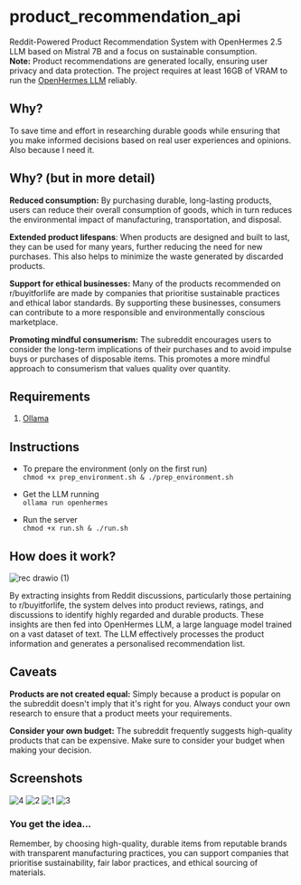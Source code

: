 # product_recommendation_api
Reddit-Powered Product Recommendation System with OpenHermes 2.5 LLM based on Mistral 7B and a focus on sustainable consumption.   
**Note:** Product recommendations are generated locally, ensuring user privacy and data protection. The project requires at least 16GB of VRAM to run the [OpenHermes LLM](https://ollama.ai/library/openhermes) reliably.

## Why?

To save time and effort in researching durable goods while ensuring that you make informed decisions based on real user experiences and opinions. Also because I need it.

## Why? (but in more detail)

**Reduced consumption:** By purchasing durable, long-lasting products, users can reduce their overall consumption of goods, which in turn reduces the environmental impact of manufacturing, transportation, and disposal.

**Extended product lifespans**: When products are designed and built to last, they can be used for many years, further reducing the need for new purchases. This also helps to minimize the waste generated by discarded products.

**Support for ethical businesses:** Many of the products recommended on r/buyitforlife are made by companies that prioritise sustainable practices and ethical labor standards. By supporting these businesses, consumers can contribute to a more responsible and environmentally conscious marketplace.

**Promoting mindful consumerism:** The subreddit encourages users to consider the long-term implications of their purchases and to avoid impulse buys or purchases of disposable items. This promotes a more mindful approach to consumerism that values quality over quantity.

## Requirements

1. [Ollama](https://ollama.ai/)

## Instructions

* To prepare the environment (only on the first run)   
`chmod +x prep_environment.sh & ./prep_environment.sh`

* Get the LLM running   
`ollama run openhermes`

* Run the server   
`chmod +x run.sh & ./run.sh`


## How does it work?

![rec drawio (1)](https://github.com/smellycloud/product_recommendation_api/assets/52908667/afb80010-f687-4d48-b189-74d0de0285d7)

By extracting insights from Reddit discussions, particularly those pertaining to r/buyitforlife, the system delves into product reviews, ratings, and discussions to identify highly regarded and durable products. These insights are then fed into OpenHermes LLM, a large language model trained on a vast dataset of text. The LLM effectively processes the product information and generates a personalised recommendation list.

## Caveats

**Products are not created equal:** Simply because a product is popular on the subreddit doesn't imply that it's right for you. Always conduct your own research to ensure that a product meets your requirements.

**Consider your own budget:** The subreddit frequently suggests high-quality products that can be expensive. Make sure to consider your budget when making your decision.


## Screenshots
![4](https://github.com/smellycloud/product_recommendation_api/assets/52908667/13a6756f-b63f-40f5-8dab-8486ebc44087)
![2](https://github.com/smellycloud/product_recommendation_api/assets/52908667/195efa43-5c99-45dc-a737-c90f641a8bdb)
![1](https://github.com/smellycloud/product_recommendation_api/assets/52908667/61bc87cd-ebf5-46fd-986e-745534b3758d)
![3](https://github.com/smellycloud/product_recommendation_api/assets/52908667/b0475e64-5d48-446b-936f-d8f02af5c115)

### You get the idea...
Remember, by choosing high-quality, durable items from reputable brands with transparent manufacturing practices, you can support companies that prioritise sustainability, fair labor practices, and ethical sourcing of materials.
